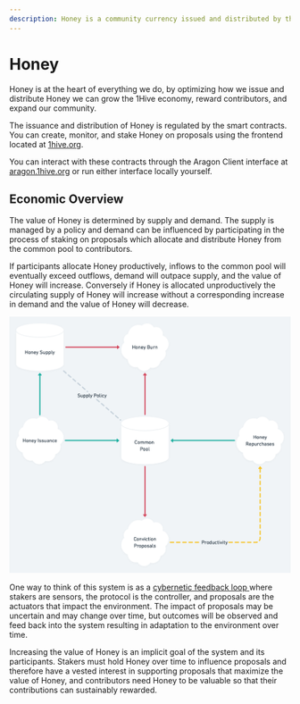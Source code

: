 ```yaml
---
description: Honey is a community currency issued and distributed by the 1Hive community.
---
```


# Honey

Honey is at the heart of everything we do, by optimizing how we issue and distribute Honey we can grow the 1Hive economy, reward contributors, and expand our community. 

The issuance and distribution of Honey is regulated by the smart contracts. You can create, monitor, and stake Honey on proposals using the frontend located at [1hive.org](https://1hive.org/#/).

You can interact with these contracts through the Aragon Client interface at [aragon.1hive.org](https://aragon.1hive.org/#/0xe9869a0bbc8fb8c61b7d81c33fa2ba84871b3b0e) or run either interface locally yourself. 

## Economic Overview

The value of Honey is determined by supply and demand. The supply is managed by a policy and demand can be influenced by participating in the process of staking on proposals which allocate and distribute Honey from the common pool to contributors.

If participants allocate Honey productively, inflows to the common pool will eventually exceed outflows, demand will outpace supply, and the value of Honey will increase. Conversely if Honey is allocated unproductively the circulating supply of Honey will increase without a corresponding increase in demand and the value of Honey will decrease. 

![Simplified Honey Stock and Flow Diagram](<../../.gitbook/assets/ 🍯 Honey@2x.png>)

One way to think of this system is as a [cybernetic feedback loop ](https://en.wikipedia.org/wiki/Cybernetics)where stakers are sensors, the protocol is the controller, and proposals are the actuators that impact the environment. The impact of proposals may be uncertain and may change over time, but outcomes will be observed and feed back into the system resulting in adaptation to the environment over time. 

Increasing the value of Honey is an implicit goal of the system and its participants. Stakers must hold Honey over time to influence proposals and therefore have a vested interest in supporting proposals that maximize the value of Honey, and contributors need Honey to be valuable so that their contributions can sustainably rewarded. 
